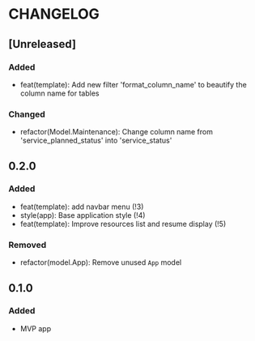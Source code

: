 # CHANGELOG

## [Unreleased]

### Added

- feat(template): Add new filter 'format_column_name' to beautify the column name for tables

### Changed

- refactor(Model.Maintenance): Change column name from 'service_planned_status' into 'service_status'

## 0.2.0

### Added

- feat(template): add navbar menu (!3)
- style(app): Base application style (!4)
- feat(template): Improve resources list and resume display (!5)

### Removed

- refactor(model.App): Remove unused `App` model


## 0.1.0

### Added

- MVP app
